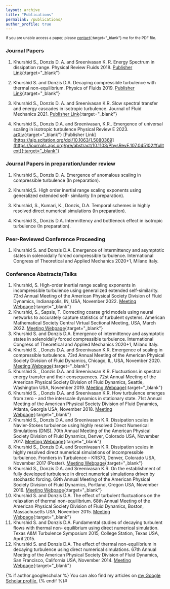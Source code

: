 ```yaml
---
layout: archive
title: "Publications"
permalink: /publications/
author_profile: true
---
```




<sup> If you are unable access a paper, please [contact](https://vedang.page/Contact/){:target="_blank"} me for the PDF file. </sup>

### Journal Papers
 1. Khurshid S., Donzis D. A. and Sreenivasan K. R. Energy Spectrum in dissipation range. Physical Review Fluids 2018. [Publisher Link](https://journals.aps.org/prfluids/abstract/10.1103/PhysRevFluids.3.082601){:target="_blank"}

 1. Khurshid S. and Donzis D.A. Decaying compressible turbulence with thermal non-equilibrium. Physics of Fluids 2019. [Publisher Link](https://aip.scitation.org/doi/10.1063/1.5080369){:target="_blank"}

 1. Khurshid S., Donzis D. A.  and Sreenivasan K.R. Slow spectral transfer and energy cascades in isotropic turbulence. Journal of Fluid Mechanics 2021. [Publisher Link](https://www.cambridge.org/core/journals/journal-of-fluid-mechanics/article/slow-spectral-transfer-and-energy-cascades-in-isotropic-turbulence/EF9368676836F53B9A11ADA81D3820AC#access-block){:target="_blank"}

 1. Khurshid S., Donzis D.A. and Sreenivasan, K.R.. Emergence of universal scaling in isotropic turbulence Physical Review E 2023. [arXiv](https://arxiv.org/abs/2211.06307){:target="_blank"} [Publisher Link](https://aip.scitation.org/doi/10.1063/1.5080369](https://journals.aps.org/pre/abstract/10.1103/PhysRevE.107.045102#fulltext){:target="_blank"} 

### Journal Papers in preparation/under review

 1. Khurshid S., Donzis D. A. Emergence of anomalous scaling in compressible turbulence (In preparation).
 
 1. Khurshid,S. High order inertial range scaling exponents using generalized extended self- similarity (In preparation).
 
 1. Khurshid, S., Kumari, K., Donzis, D.A. Temporal schemes in highly resolved direct numerical simulations (In preparation).

 1. Khurshid S., Donzis D.A. Intermittency and bottleneck effect in isotropic turbulence (In preparation).
    
### Peer-Reviewed Conference Proceeding
1. Khurshid S. and Donzis D.A. Emergence of intermittency and asymptotic states in solenoidally forced compressible turbulence. International Congress of Theoretical and Applied Mechanics 2020+1, Milano Italy.


### Conference Abstracts/Talks
1. Khurshid, S. High-order inertial range scaling exponents in incompressible turbulence using generalized extended self-similarity. 73rd Annual Meeting of the American Physical Society Division of Fluid Dynamics, Indianapolis, IN, USA, November 2022. [Meeting Webpage](https://meetings.aps.org/Meeting/DFD22/Session/T27.1){:target="_blank"}
1.  Khurshid, S., Sapsis, T. Correcting coarse grid models using neural networks to accurately capture statistics of turbulent systems. American Mathematical Society Central Virtual Sectional Meeting, USA, March 2022. [Meeting Webpage](https://meetings.ams.org/math/spring2022c/meetingapp.cgi/Paper/12581){:target="_blank"}
1. Khurshid S. and Donzis D.A. Emergence of intermittency and asymptotic states in solenoidally forced compressible turbulence. International Congress of Theoretical and Applied Mechanics 2020+1, Milano Italy.
1. Khurshid S. , Donzis D.A. and Sreenivasan K.R. Emergence of scaling in compressible turbulence. 73rd Annual Meeting of the American Physical Society Division of Fluid Dynamics, Chicago, IL, USA, November 2020. [Meeting Webpage](https://meetings.aps.org/Meeting/DFD20/Session/X12.14){:target="_blank"}
1. Khurshid S. , Donzis D.A. and Sreenivasan K.R. Fluctuations in spectral energy transfer and their consequences. 72st Annual Meeting of the American Physical Society Division of Fluid Dynamics, Seattle, Washington USA, November 2019. [Meeting Webpage](http://meetings.aps.org/Meeting/DFD19/Session/B28.1){:target="_blank"}
1. Khurshid S. , Donzis D.A. and Sreenivasan K.R. How turbulence emerges from zero - and the interscale dynamics in stationary state. 71st Annual Meeting of the American Physical Society Division of Fluid Dynamics, Atlanta, Georgia USA, November 2018. [Meeting Webpage](http://meetings.aps.org/Meeting/DFD18/Session/F38.3){:target="_blank"}
1. Khurshid S., Donzis D.A. and Sreenivasan K.R. Dissipation scales in Navier-Stokes turbulence using highly resolved Direct Numerical Simulations (DNS). 70th Annual Meeting of the American Physical Society Division of Fluid Dynamics, Denver, Colorado USA, November 2017. [Meeting Webpage](http://meetings.aps.org/Meeting/DFD17/Session/E28.5){:target="_blank"}
1. Khurshid S., Donzis D.A. and Sreenivasan K.R. Dissipation scales in highly resolved direct numerical simulations of incompressible turbulence. Frontiers in Turbulence – KRS70, Denver, Colorado USA, November 2017 (Poster). [Meeting Webpage](http://pages.jh.edu/~ceafm/krs70denver/index.htm){:target="_blank"}
1. Khurshid S., Donzis D.A. and Sreenivasan K.R. On the establishment of fully developed turbulence in direct numerical simulations driven by stochastic forcing. 69th Annual Meeting of the American Physical Society Division of Fluid Dynamics, Portland, Oregon USA, November 2016. [Meeting Webpage](http://meetings.aps.org/Meeting/DFD16/Session/A34.5){:target="_blank"}
1. Khurshid S. and Donzis D.A. The effect of turbulent fluctuations on the relaxation of thermal non-equilibrium. 68th Annual Meeting of the American Physical Society Division of Fluid Dynamics, Boston, Massachusetts USA, November 2015. [Meeting Webpage](http://meetings.aps.org/Meeting/DFD15/Session/A20.6){:target="_blank"}
1. Khurshid S. and Donzis D.A. Fundamental studies of decaying turbulent flows with thermal non- equilibrium using direct numerical simulation. Texas A&M Turbulence Symposium 2015, College Station, Texas USA, April 2015.
1. Khurshid S. and Donzis D.A. The effect of thermal non-equilibrium in decaying turbulence using direct numerical simulations. 67th Annual Meeting of the American Physical Society Division of Fluid Dynamics, San Francisco, California USA, November 2014. [Meeting Webpage](http://meetings.aps.org/Meeting/DFD14/Session/E28.6){:target="_blank"}
    
{% if author.googlescholar %}
  You can also find my articles on <u><a href="{{author.googlescholar}}">my Google Scholar profile</a>.</u>
{% endif %}#


